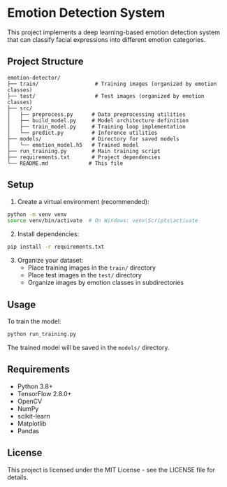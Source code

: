 # Emotion Detection System

This project implements a deep learning-based emotion detection system that can classify facial expressions into different emotion categories.

## Project Structure

```
emotion-detector/
├── train/                  # Training images (organized by emotion classes)
├── test/                   # Test images (organized by emotion classes)
├── src/
│   ├── preprocess.py      # Data preprocessing utilities
│   ├── build_model.py     # Model architecture definition
│   ├── train_model.py     # Training loop implementation
│   └── predict.py         # Inference utilities
├── models/                # Directory for saved models
│   └── emotion_model.h5   # Trained model
├── run_training.py        # Main training script
├── requirements.txt       # Project dependencies
└── README.md             # This file
```

## Setup

1. Create a virtual environment (recommended):
```bash
python -m venv venv
source venv/bin/activate  # On Windows: venv\Scripts\activate
```

2. Install dependencies:
```bash
pip install -r requirements.txt
```

3. Organize your dataset:
   - Place training images in the `train/` directory
   - Place test images in the `test/` directory
   - Organize images by emotion classes in subdirectories

## Usage

To train the model:
```bash
python run_training.py
```

The trained model will be saved in the `models/` directory.

## Requirements

- Python 3.8+
- TensorFlow 2.8.0+
- OpenCV
- NumPy
- scikit-learn
- Matplotlib
- Pandas

## License

This project is licensed under the MIT License - see the LICENSE file for details.